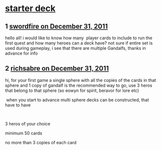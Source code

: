 # [ starter deck](https://community.fantasyflightgames.com/topic/58254-starter-deck/)

## 1 [swordfire on December 31, 2011](https://community.fantasyflightgames.com/topic/58254-starter-deck/?do=findComment&comment=573152)

hello all! i would like to know how many  player cards to include to run the first quest and how many heroes can a deck have? not sure if entire set is used during gameplay, i see that there are multiple Gandalfs, thanks in advance for info

## 2 [richsabre on December 31, 2011](https://community.fantasyflightgames.com/topic/58254-starter-deck/?do=findComment&comment=573155)

hi, for your first game a single sphere with all the copies of the cards in that sphere and 1 copy of gandalf is the recommended way to go, use 3 heros that belong to that sphere (so eowyn for spirit, beravor for lore etc)

 when you start to advance multi sphere decks can be constructed, that have to have

 

3 heros of your choice

minimum 50 cards

no more than 3 copies of each card

